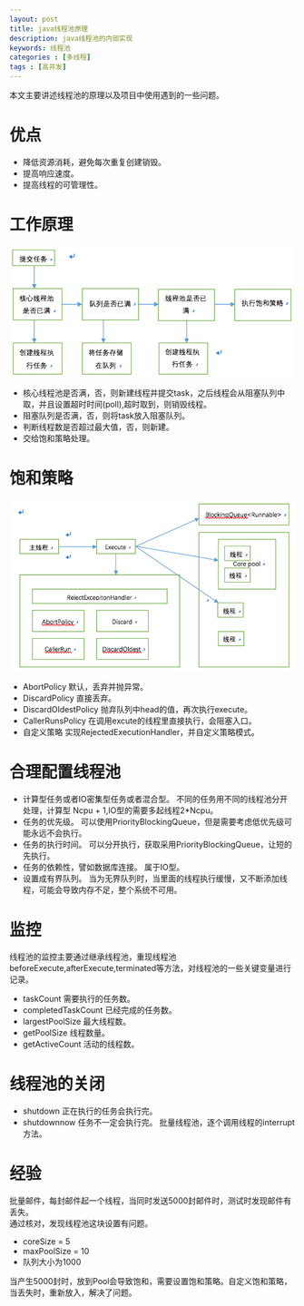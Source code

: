 ```yaml
---
layout: post
title: java线程池原理
description: java线程池的内部实现
keywords: 线程池
categories : [多线程]
tags : [高并发]
---
```


本文主要讲述线程池的原理以及项目中使用遇到的一些问题。

# 优点

- 降低资源消耗，避免每次重复创建销毁。
- 提高响应速度。
- 提高线程的可管理性。

# 工作原理

![](/images/pimg/tpe1.png)

- 核心线程池是否满，否，则新建线程并提交task，之后线程会从阻塞队列中取，并且设置超时时间(poll),超时取到，则销毁线程。
- 阻塞队列是否满，否，则将task放入阻塞队列。
- 判断线程数是否超过最大值，否，则新建。
- 交给饱和策略处理。

# 饱和策略

![](/images/pimg/tpe2.png)

- AbortPolicy
默认，丢弃并抛异常。
- DiscardPolicy
直接丢弃。
- DiscardOldestPolicy
抛弃队列中head的值，再次执行execute。
- CallerRunsPolicy
在调用excute的线程里直接执行，会阻塞入口。
- 自定义策略
实现RejectedExecutionHandler，并自定义策略模式。

# 合理配置线程池

- 计算型任务或者IO密集型任务或者混合型。
不同的任务用不同的线程池分开处理，计算型 Ncpu + 1,IO型的需要多起线程2*Ncpu。
- 任务的优先级。
可以使用PriorityBlockingQueue，但是需要考虑低优先级可能永远不会执行。
- 任务的执行时间。
可以分开执行，获取采用PriorityBlockingQueue，让短的先执行。
- 任务的依赖性，譬如数据库连接。
属于IO型。
- 设置成有界队列。
当为无界队列时，当里面的线程执行缓慢，又不断添加线程，可能会导致内存不足，整个系统不可用。

# 监控

线程池的监控主要通过继承线程池，重现线程池beforeExecute,afterExecute,terminated等方法，对线程池的一些关键变量进行记录。

- taskCount
需要执行的任务数。
- completedTaskCount
已经完成的任务数。
- largestPoolSize
最大线程数。
- getPoolSize
线程数量。
- getActiveCount
活动的线程数。

# 线程池的关闭

- shutdown 
正在执行的任务会执行完。
- shutdownnow
任务不一定会执行完。
批量线程池，逐个调用线程的interrupt方法。


# 经验
批量邮件，每封邮件起一个线程，当同时发送5000封邮件时，测试时发现邮件有丢失。  
通过核对，发现线程池这块设置有问题。

- coreSize = 5 
- maxPoolSize = 10
- 队列大小为1000

当产生5000封时，放到Pool会导致饱和，需要设置饱和策略。自定义饱和策略，当丢失时，重新放入，解决了问题。
